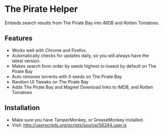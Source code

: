 # The Pirate Helper

Embeds search results from The Pirate Bay into iMDB
and Rotten Tomatoes.

## Features

 * Works well with Chrome and Firefox.
 * Automatically checks for updates daily, so you will always have the latest version.
 * Makes search form order by seeds highest to lowest by default on The Pirate Bay
 * Auto removes torrents with 0 seeds on The Pirate Bay
 * Random UI Tweaks on The Pirate Bay
 * Adds The Pirate Bay and Magnet Download links to iMDB, and Rotten Tomatoes

## Installation

 * Make sure you have TamperMonkey, or GreaseMonkey installed.
 * Visit: http://userscripts.org/scripts/source/56244.user.js
